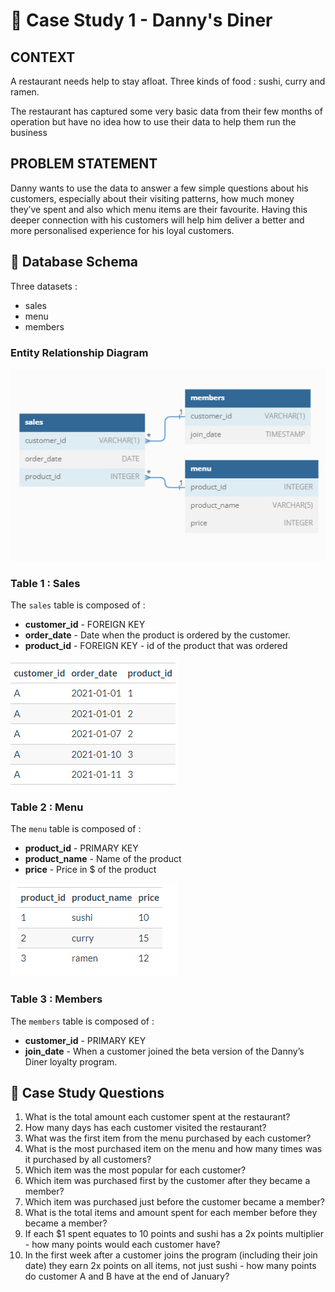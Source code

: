 # 🍜 Case Study 1 - Danny's Diner

## CONTEXT 

A restaurant needs help to stay afloat. 
Three kinds of food : sushi, curry and ramen. 

The restaurant has captured some very basic data from their few months of operation but have no idea how to use their data to help them run the business

## PROBLEM STATEMENT 

Danny wants to use the data to answer a few simple questions about his customers, especially about their visiting patterns, how much money they’ve spent and also which menu items are their favourite. Having this deeper connection with his customers will help him deliver a better and more personalised experience for his loyal customers.

## 📁 Database Schema

Three datasets : 
* sales 
* menu 
* members 

### Entity Relationship Diagram
![erd](img/erd.PNG)

### Table 1 : Sales

The `sales` table is composed of : 
- **customer_id** - FOREIGN KEY 
- **order_date** - Date when the product is ordered by the customer. 
- **product_id** - FOREIGN KEY - id of the product that was ordered

![sales_table](img/sales_table.PNG)

### Table 2 : Menu

The `menu` table is composed of : 
- **product_id** - PRIMARY KEY 
- **product_name** - Name of the product
- **price** - Price in $ 
of the product

![menu_table](img/menu_table.PNG)

### Table 3 : Members 

The `members` table is composed of : 
- **customer_id** - PRIMARY KEY 
- **join_date** - When a customer joined the beta version of the Danny’s Diner loyalty program.

## 📜 Case Study Questions

1. What is the total amount each customer spent at the restaurant?
2. How many days has each customer visited the restaurant?
3. What was the first item from the menu purchased by each customer?
4. What is the most purchased item on the menu and how many times was it purchased by all customers?
5. Which item was the most popular for each customer?
6. Which item was purchased first by the customer after they became a member?
7. Which item was purchased just before the customer became a member?
8. What is the total items and amount spent for each member before they became a member?
9. If each $1 spent equates to 10 points and sushi has a 2x points multiplier - how many points would each customer have?
10. In the first week after a customer joins the program (including their join date) they earn 2x points on all items, not just sushi - how many points do customer A and B have at the end of January?

